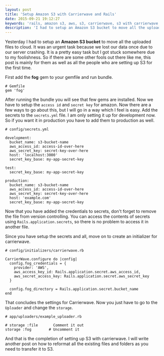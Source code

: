 ```yaml
---
layout: post
title: 'Setup Amazon S3 with Carrierwave and Rails'
date: 2015-09-21 19:12:27
keywords: 'rails, amazon s3, aws, s3, carrierwave, s3 with carrierwave, setup s3 with rails'
description: 'I had to setup an Amazon S3 bucket to move all the uploaded files to cloud. It was an urgent task because'
---
```

Yesterday I had to setup an **Amazon S3 bucket** to move all the uploaded files to cloud. It was an urgent task because we lost our data once due to our server crashing. It is a pretty easy task but I got stuck somewhere due to my foolishness. So if there are some other fools out there like me, this post is mainly for them as well as all the people who are setting up S3 for the first time.

First add the **fog** gem to your gemfile and run bundle.

    # Gemfile
    gem 'fog'
    
After running the bundle you will see that few gems are installed. Now we have to setup the `access id` and `secret key` for amazon. Now there are a few ways to go about this, but I will go in a way which I feel is easy. Add the secrets to the `secrets.yml` file. I am only setting it up for development now. So if you want it in production you have to add them to production as well.

    # config/secrets.yml
    
    development:
      bucket_name: s3-bucket-name
      aws_access_id: access-id-over-here
      aws_secret_key: secret-key-over-here
      host: 'localhost:3000'
      secret_key_base: my-app-secret-key
      
    test:
      secret_key_base: my-app-secret-key
    
    production:
      bucket_name: s3-bucket-name
      aws_access_id: access-id-over-here
      aws_secret_key: secret-key-over-here
      host: 'example.com'
      secret_key_base: my-app-secret-key
      
Now that you have added the credentials to secrets, don't forget to remove the file from version controlling. You can access the contents of secrets using `Rails.application.secrets`, so there is no problem to access it in another file.

Since you have setup the secrets and all, move on to create an initializer for carrierwave.

    # config/initializers/carrierwave.rb
    
    CarrierWave.configure do |config|
      config.fog_credentials = {
        provider: 'AWS',
        aws_access_key_id: Rails.application.secret.aws_access_id,
        aws_secret_access_key: Rails.application.secret.aws_secret_key
      }
      
      config.fog_directory = Rails.application.secret.bucket_name
    end
    
That concludes the settings for Carrierwave. Now you just have to go to the `Uploader` and change the `storage`.
    
    # app/uploaders/example_uploader.rb
    
    # storage :file       Comment it out
    storage :fog        # Uncomment it
    
And that is the completion of setting up S3 with carrierwave. I will write another post on how to reformat all the existing files and folders as you need to transfer it to S3.
